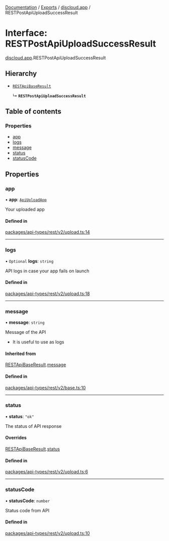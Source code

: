 [Documentation](../README.md) / [Exports](../modules.md) / [discloud.app](../modules/discloud_app.md) / RESTPostApiUploadSuccessResult

# Interface: RESTPostApiUploadSuccessResult

[discloud.app](../modules/discloud_app.md).RESTPostApiUploadSuccessResult

## Hierarchy

- [`RESTApiBaseResult`](discloud_app.RESTApiBaseResult.md)

  ↳ **`RESTPostApiUploadSuccessResult`**

## Table of contents

### Properties

- [app](discloud_app.RESTPostApiUploadSuccessResult.md#app)
- [logs](discloud_app.RESTPostApiUploadSuccessResult.md#logs)
- [message](discloud_app.RESTPostApiUploadSuccessResult.md#message)
- [status](discloud_app.RESTPostApiUploadSuccessResult.md#status)
- [statusCode](discloud_app.RESTPostApiUploadSuccessResult.md#statuscode)

## Properties

### app

• **app**: [`ApiUploadApp`](discloud_app.ApiUploadApp.md)

Your uploaded app

#### Defined in

[packages/api-types/rest/v2/upload.ts:14](https://github.com/discloud/discloud.app/blob/c6f50ea/packages/api-types/rest/v2/upload.ts#L14)

___

### logs

• `Optional` **logs**: `string`

API logs in case your app fails on launch

#### Defined in

[packages/api-types/rest/v2/upload.ts:18](https://github.com/discloud/discloud.app/blob/c6f50ea/packages/api-types/rest/v2/upload.ts#L18)

___

### message

• **message**: `string`

Message of the API
- It is useful to use as logs

#### Inherited from

[RESTApiBaseResult](discloud_app.RESTApiBaseResult.md).[message](discloud_app.RESTApiBaseResult.md#message)

#### Defined in

[packages/api-types/rest/v2/base.ts:10](https://github.com/discloud/discloud.app/blob/c6f50ea/packages/api-types/rest/v2/base.ts#L10)

___

### status

• **status**: ``"ok"``

The status of API response

#### Overrides

[RESTApiBaseResult](discloud_app.RESTApiBaseResult.md).[status](discloud_app.RESTApiBaseResult.md#status)

#### Defined in

[packages/api-types/rest/v2/upload.ts:6](https://github.com/discloud/discloud.app/blob/c6f50ea/packages/api-types/rest/v2/upload.ts#L6)

___

### statusCode

• **statusCode**: `number`

Status code from API

#### Defined in

[packages/api-types/rest/v2/upload.ts:10](https://github.com/discloud/discloud.app/blob/c6f50ea/packages/api-types/rest/v2/upload.ts#L10)
